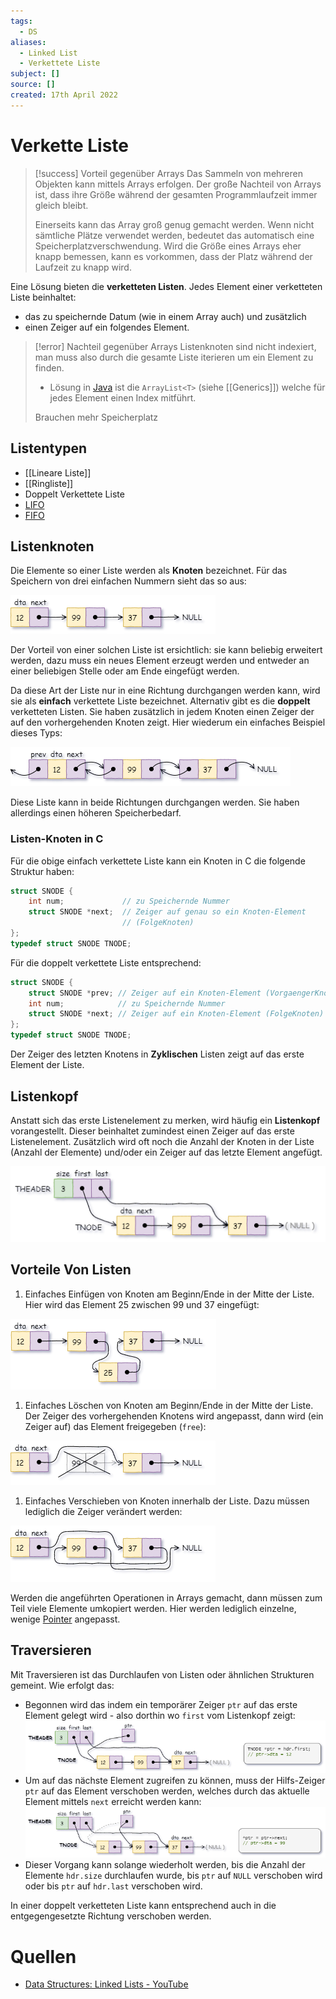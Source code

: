 ```yaml
---
tags:
  - DS
aliases:
  - Linked List
  - Verkettete Liste
subject: []
source: []
created: 17th April 2022
---
```


# Verkette Liste

> [!success] Vorteil gegenüber Arrays
> Das Sammeln von mehreren Objekten kann mittels Arrays erfolgen. Der große Nachteil von Arrays ist, dass ihre Größe während der gesamten Programmlaufzeit immer gleich bleibt.
> 
> Einerseits kann das Array groß genug gemacht werden. Wenn nicht sämtliche Plätze verwendet werden, bedeutet das automatisch eine Speicherplatzverschwendung. Wird die Größe eines Arrays eher knapp bemessen, kann es vorkommen, dass der Platz während der Laufzeit zu knapp wird.

Eine Lösung bieten die **verketteten Listen**. Jedes Element einer verketteten Liste beinhaltet:

- das zu speichernde Datum (wie in einem Array auch) und zusätzlich
- einen Zeiger auf ein folgendes Element.

> [!error] Nachteil gegenüber Arrays
> Listenknoten sind nicht indexiert, man muss also durch die gesamte Liste iterieren um ein Element zu finden.
> - Lösung in [Java]({MOC}%20Java.md) ist die `ArrayList<T>` (siehe [[Generics]]) welche für jedes Element einen Index mitführt.
> 
> Brauchen mehr Speicherplatz

## Listentypen

- [[Lineare Liste]]
- [[Ringliste]]
- Doppelt Verkettete Liste
- [LIFO](LIFO%20Stack.md)
- [FIFO](FIFO%20Queue.md) 

## Listenknoten

Die Elemente so einer Liste werden als **Knoten** bezeichnet. Für das Speichern von drei einfachen Nummern sieht das so aus:

![invert_dark](assets/EinfList02.png)

Der Vorteil von einer solchen Liste ist ersichtlich: sie kann beliebig erweitert werden, dazu muss ein neues Element erzeugt werden und entweder an einer beliebigen Stelle oder am Ende eingefügt werden.

Da diese Art der Liste nur in eine Richtung durchgangen werden kann, wird sie als **einfach** verkettete Liste bezeichnet. Alternativ gibt es die **doppelt** verketteten Listen. Sie haben zusätzlich in jedem Knoten einen Zeiger der auf den vorhergehenden Knoten zeigt. Hier wiederum ein einfaches Beispiel dieses Typs:

![invert_dark](assets/EinfList03.png)

Diese Liste kann in beide Richtungen durchgangen werden. Sie haben allerdings einen höheren Speicherbedarf.

### Listen-Knoten in C

Für die obige einfach verkettete Liste kann ein Knoten in C die folgende Struktur haben:

```c title:"singly linked list"
struct SNODE {
    int num;             // zu Speichernde Nummer
    struct SNODE *next;  // Zeiger auf genau so ein Knoten-Element
                         // (FolgeKnoten)
};
typedef struct SNODE TNODE;
```

Für die doppelt verkettete Liste entsprechend:

```c title:"doubly linked list"
struct SNODE {
    struct SNODE *prev; // Zeiger auf ein Knoten-Element (VorgaengerKnoten)
    int num;            // zu Speichernde Nummer
    struct SNODE *next; // Zeiger auf ein Knoten-Element (FolgeKnoten)
};
typedef struct SNODE TNODE;
```

Der Zeiger des letzten Knotens in **Zyklischen** Listen zeigt auf das erste Element der Liste.

## Listenkopf

Anstatt sich das erste Listenelement zu merken, wird häufig ein **Listenkopf** vorangestellt. Dieser beinhaltet zumindest einen Zeiger auf das erste Listenelement. Zusätzlich wird oft noch die Anzahl der Knoten in der Liste (Anzahl der Elemente) und/oder ein Zeiger auf das letzte Element angefügt.

![invert_dark](assets/EinfList07.png)

## Vorteile Von Listen

1. Einfaches Einfügen von Knoten am Beginn/Ende in der Mitte der Liste. Hier wird das Element 25 zwischen 99 und 37 eingefügt:

![invert_dark](assets/EinfList04.png)

1. Einfaches Löschen von Knoten am Beginn/Ende in der Mitte der Liste. Der Zeiger des vorhergehenden Knotens wird angepasst, dann wird (ein Zeiger auf) das Element freigegeben (`free`):

![invert_dark](assets/EinfList05.png)

1. Einfaches Verschieben von Knoten innerhalb der Liste. Dazu müssen lediglich die Zeiger verändert werden:

![invert_dark](assets/EinfList06.png)

Werden die angeführten Operationen in Arrays gemacht, dann müssen zum Teil viele Elemente umkopiert werden. Hier werden lediglich einzelne, wenige [Pointer](C_Zeiger.md) angepasst.

## Traversieren

Mit Traversieren ist das Durchlaufen von Listen oder ähnlichen Strukturen gemeint. Wie erfolgt das:

- Begonnen wird das indem ein temporärer Zeiger `ptr` auf das erste Element gelegt wird - also dorthin wo `first` vom Listenkopf zeigt:  
![invert_dark](assets/EinfList08.png)
- Um auf das nächste Element zugreifen zu können, muss der Hilfs-Zeiger `ptr` auf das Element verschoben werden, welches durch das aktuelle Element mittels `next` erreicht werden kann:  
![invert_dark](assets/EinfList09.png)
- Dieser Vorgang kann solange wiederholt werden, bis die Anzahl der Elemente `hdr.size` durchlaufen wurde, bis `ptr` auf `NULL` verschoben wird oder bis `ptr` auf `hdr.last` verschoben wird.

In einer doppelt verketteten Liste kann entsprechend auch in die entgegengesetzte Richtung verschoben werden.

# Quellen

- [Data Structures: Linked Lists - YouTube](https://www.youtube.com/watch?v=njTh_OwMljA)